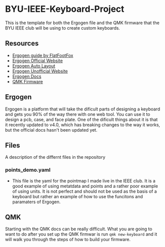 # BYU-IEEE-Keyboard-Project
This is the template for both the Ergogen file and the QMK firmware that the BYU IEEE club will be using to create custom keyboards.

## Resources
 - [Ergogen guide by FlatFootFox](https://flatfootfox.com/ergogen-introduction/)
  - [Ergogen Official Website](https://ergogen.xyz/)
  - [Ergogen Auto Layout](https://pashutk.com/ergopad/)
  - [Ergogen Unofficial Website](https://ergogen.cache.works/)
  - [Ergogen Docs](https://docs.ergogen.xyz/)
 - [QMK Firmware](https://qmk.fm/)
 ## Ergogen
Ergogen is a platform that will take the dificult parts of designing a keyboard and gets you 90% of the way there with one web tool. You can use it to design a pcb, case, and face plate. One of the dificult things about it is that it recently updated to v4.0, which has breaking changes to the way it works, but the official docs hasn't been updated yet. 
## Files
A description of the differnt files in the repository
### points_demo.yaml
 - This file is the yaml for the pointmap I made live in the IEEE club. It is a good example of using metatdata and points and a rather poor example of using units. It is not perfect and should not be used as the basis of a keyboard but rather an example of how to use the funcitons and paramaters of Ergogen.
 
## QMK
Starting with the QMK docs can be really difficult. What you are going to want to do after you set up the QMK firmwar is run `qmk new-keyboard` and it will walk you through the steps of how to build your firmware.